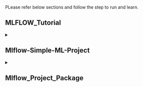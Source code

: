 PLease refer below sections and follow the step to run and learn.

## MLFLOW_Tutorial


<details><summary> <h2> Mlflow-Simple-ML-Project </h2> </summary>
<p>

### Step1: Create a folder Mlflow_Project_Package and move inside the folder
```ruby
Mlflow_Simple_ML_Project
cd Mlflow_Simple_ML_Project
```
### Step2: Create a train.py by copying code from here [train.py](https://github.com/ShubhPatil95/MLFLOW_Tutorial/blob/main/Mlflow_Simple_ML_Project/train.py)
```ruby
nano train.py
```  
### Step3: Lets try to understand train.py/
```ruby
with mlflow.start_run():   # The parameters,metrics and artifacts under indentation of this line will be recorded.

mlflow.log_param("param_name",param_value)  # It will log the paramters

mlflow.log_metric("metric_name", metric_value)  # IT will log the metrics
  
mlflow.sklearn.log_model(model, "model_name")    # It will record model created by sklearn
```

### Step4: Lets run train.py and wait till successful execution. Then you will notice that new folder under mlruns will be created.
  
```ruby
ls  # It will list the file and folder inside of Mlflow_Simple_ML_Project
```
  
### Step5: Now its time to go to mlflow UI to see systematically presented parameters, metrics and artificats. Then it will generated URL for UI: http://127.0.0.1:5000.
```ruby
mlflow ui
```
  
### Step6: On UI you will see all the metrics and logs we have recorded through our code. Explore this UI and enjoy it.
  
</p>
</details>





<details><summary> <h2> Mlflow_Project_Package </h2> </summary>
<p>

### Step1: Create a folder Mlflow_Project_Package
```ruby
mkdir Mlflow_Project_Package
```
### Step2: Create a new conda env
```ruby
conda create -n mlflow_env python=3.7 -y
```
### Step3: Create a python file train.py and copy paste code from [train.py](https://github.com/ShubhPatil95/MLFLOW_Tutorial/blob/main/Mlflow_Project_Package/train.py) or You can create train.ipynb file from [train.ipynb]
```ruby
nano train.py
```
### Step4: Create requirements.txt and paste code from [requirements.txt](https://github.com/ShubhPatil95/MLFLOW_Tutorial/blob/main/Mlflow_Project_Package/requirements.txt) and second command
```ruby
nano requirements.txt
pip install -r requirements.txt
```
### Step5: Check if train.py is running
```ruby
python3 train.py  
```
### Step6: run below command and check if results are logged into mlflow ui. If you have train.ipynb file in step3 then you can run this command in next cell of jupyter notebook as well.
```ruby
mlflow ui
```
### Step7: Create [conda.yaml](https://github.com/ShubhPatil95/MLFLOW_Tutorial/blob/main/Mlflow_Project_Package/conda.yaml) exporting depencies into it or you can go to mlflow ui and copy paste same conda.yaml file.
```ruby
conda env export > conda.yaml
```
### Step8: Create file under name MLproject and copy paste from [MLproject](https://github.com/ShubhPatil95/MLFLOW_Tutorial/blob/main/Mlflow_Project_Package/MLproject)
```ruby
nano MLproject
```
### Step9: Run below command to check if package is running(second command will run it in local existing conda)
```ruby
mlflow run . -P intercept=False
mlflow run . -P intercept=False --no-conda
```
### Step10: How to share your project??<br>
just share below four file and ask to run command <strong>mlflow run .</strong>
```ruby
  1. requirements.txt
  2. train.py
  3. conda.yaml 
  4. MLproject 
````
### Step11: How to run project from github? <br> (make sure code on github is directly inside repo not under any folder of repo) Run below command.
```ruby
 # mlflow run git@github.com:Username/Repo_Name --version branch_name
   mlflow run git@github.com:ShubhPatil95/Mlflow_Project_Package --version main
```
 ### Step12: mlflow run using python API, just create file [mlflow_run_test.py](https://github.com/ShubhPatil95/Mlflow_Project_Package/blob/main/mlflow_run_test.py)
```ruby
 python3 mlflow_run_test.py
```
  
</p>
</details>



